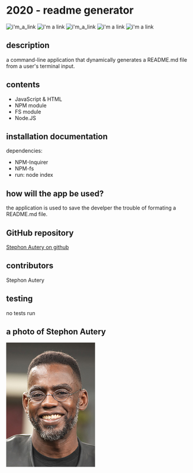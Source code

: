 # 2020 - readme generator 
 ![i'm_a_link](https://img.shields.io/badge/Stephon_Autery-let's_begin_here_...-goldenrod.svg) ![i'm a link](https://img.shields.io/badge/license-MIT-blue.svg) ![i'm_a_link](https://img.shields.io/badge/_ES_-_6_-green) ![i'm a link](https://img.shields.io/badge/_inquirer_-_7.1.0_-green>) ![i'm a link](https://img.shields.io/badge/_fs_-0.0.1_-orange.svg) 
 ## description 
 a command-line application that dynamically generates a README.md file from a user's terminal input. 
 ## contents 
  
 - JavaScript & HTML 
 - NPM module 
 - FS module 
 - Node.JS 
 ## installation documentation 
 dependencies: 
 - NPM-Inquirer 
 - NPM-fs 
 - run: node index 
 ## how will the app be used? 
  
 the application is used to save the develper the trouble of formating a README.md file.  
 ## GitHub repository 
 [Stephon Autery on github](https://github.com/StephonAutery/2020-readme-generator) 
 ## contributors 
 Stephon Autery 
 ## testing 
 no tests run 
 
 
 ## a photo of Stephon Autery 
 
 
 ![i'm a link](./images/stephon-headshot-garden.jpg)